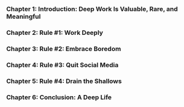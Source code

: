 ### Chapter 1: Introduction: Deep Work Is Valuable, Rare, and Meaningful

### Chapter 2: Rule #1: Work Deeply

### Chapter 3: Rule #2: Embrace Boredom

### Chapter 4: Rule #3: Quit Social Media

### Chapter 5: Rule #4: Drain the Shallows

### Chapter 6: Conclusion: A Deep Life
